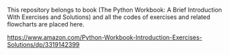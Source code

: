 This repository belongs to book (The Python Workbook: A Brief Introduction With Exercises and Solutions) and all the codes of exercises and related flowcharts are placed here.

https://www.amazon.com/Python-Workbook-Introduction-Exercises-Solutions/dp/3319142399
